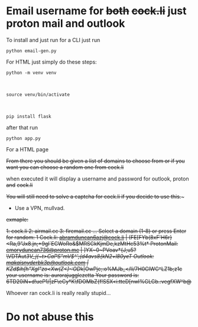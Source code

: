 # Email username for ~~both~~ ~~cock.li~~ just proton mail and outlook

To install and just run for a CLI just run

    python email-gen.py 
    

For HTML just simply do these steps:

    python -m venv venv

</br>

    source venv/bin/activate

</br>

    pip install flask

after that run

    python app.py

For a HTML page


~~From there you should be given a list of domains to choose from or if you want you can choose a random one from cock.li~~

when executed it will display a username and password for outlook, proton ~~and~~ ~~cock.li~~

~~You will still need to solve a captcha for cock.li if you decide to use this.~~~

* Use a VPN, mullvad.

~~exmaple:~~

 ~~1: cock.li
2: airmail.cc
3: firemail.cc
...
Select a domain (1-8) or press Enter for random: 1
Cock.li: abramduncan6azj@cock.li | (FE[FYb(8xF'H6r}<Ra,9"Jx8.jn;+9gI`ECWoRo&$MRSCkKjmDe,kzMtHc53%t*
ProtonMail: emoryduncan736@proton.me | ]YX~0~PVoav*{J;u5?\VDTAut*3V_j(~t>CaPS"mV$^';(*d4avs8{kN2+l80yeT
Outlook: makaisnyderbk3p@outlook.com | K*Zd$ih[h"XgI"zo<Xw(Z<]-:OD*k|OwPje;:o%MJb_</li/7H0ClWC^LZ1b;z1c
your username is: aurorajugglezetta
Your password is: 6TD20iN+d!ueP1/|zF\eCy*K\fDOMbZ{f!SSX<i:tteD[nwI%GLGb.:vegfXW^b@~~

Whoever ran cock.li is really really stupid...


# Do not abuse this
